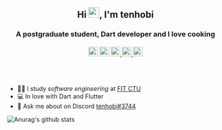 <h2 align="center">Hi <img src="https://media.giphy.com/media/hvRJCLFzcasrR4ia7z/giphy.gif" width="25px">, I'm tenhobi</h2>
<h3 align="center">A postgraduate student, Dart developer and I love cooking</h3>

<h6 align="center">
  <a href="https://instagram.com/tenhobi" target="blank"><img src="https://cdn.jsdelivr.net/npm/simple-icons@3.0.1/icons/instagram.svg" alt="tenhobi" width="22px" /></a>
  <a href="https://twitter.com/tenhobi" target="blank"><img src="https://cdn.jsdelivr.net/npm/simple-icons@3.0.1/icons/twitter.svg" alt="tenhobi" width="22px" /></a>
  <a href="https://discordapp.com/users/302127992258428929" target="blank"><img src="https://cdn.jsdelivr.net/npm/simple-icons@3.0.1/icons/discord.svg" alt="tenhobi" width="22px" />
  <a href="https://linkedin.com/in/tenhobi" target="blank"><img src="https://cdn.jsdelivr.net/npm/simple-icons@3.0.1/icons/linkedin.svg" alt="tenhobi" width="22px" />
  <a href="https://fb.com/tenhobi" target="blank"><img src="https://cdn.jsdelivr.net/npm/simple-icons@3.0.1/icons/facebook.svg" alt="tenhobi" width="22px" /></a>
</h6>

<br>

- 👨‍🎓 I study _software engineerïng_ at [FIT CTU](https://fit.cvut.cz/en)
- 💻 In love with Dart and Flutter
- 💬 Ask me about on Discord [tenhobi#3744](https://discordapp.com/users/302127992258428929)

<!--
**tenhobi/tenhobi** is a ✨ _special_ ✨ repository because its `README.md` (this file) appears on your GitHub profile.

Here are some ideas to get you started:

- 🔭 I’m currently working on ...
- 🌱 I’m currently learning ...
- 👯 I’m looking to collaborate on ...
- 🤔 I’m looking for help with ...
- 💬 Ask me about ...
- 📫 How to reach me: ...
- 😄 Pronouns: ...
- ⚡ Fun fact: ...
-->

![Anurag's github stats](https://github-readme-stats.vercel.app/api?username=tenhobi&count_private=true)

